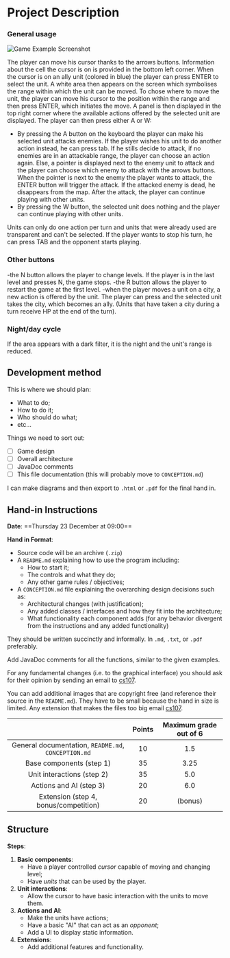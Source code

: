 # Project Description

### General usage
![Game Example Screenshot](https://github.com/brosio-lsn/ICWars/tree/main/game_example_screenshot.png)

The player can move his cursor thanks to the arrows buttons. Information about the cell the cursor is on is provided in
the bottom left corner. When the cursor is on an ally unit (colored in blue) the player can press ENTER to select the
unit. A white area then appears on the screen which symbolises the range within which the unit can be moved. To chose
where to move the unit, the player can move his cursor to the position within the range and then press ENTER, which
initiates the move. A panel is then displayed in the top right corner where the available actions offered by the
selected unit are displayed. The player can then press either A or W:

- By pressing the A button on the keyboard the player can make his selected unit attacks enemies. If the player wishes his unit to do another action instead, he can press tab. If he stills decide to attack, if no enemies are in an attackable range, the player can choose an action again. Else, a pointer is displayed next to the enemy unit to attack
  and the player can choose which enemy to attack with the arrows buttons. When the pointer is next to the enemy the
  player wants to attack, the ENTER button will trigger the attack. If the attacked enemy is dead, he disappears from
  the map. After the attack, the player can continue playing with other units.
- By pressing the W button, the selected unit does nothing and the player can continue playing with other units.

Units can only do one action per turn and units that were already used are transparent and can't be selected. If the
player wants to stop his turn, he can press TAB and the opponent starts playing.

### Other buttons

-the N button allows the player to change levels. If the player is in the last level and presses N, the game stops.
-the R button allows the player to restart the game at the first level.
-when the player moves a unit on a city, a new action is offered by the unit. The player can press and the selected unit takes the city, which becomes an ally. (Units that have taken a city during a turn receive HP at the end of the turn). 

### Night/day cycle
If the area appears with a dark filter, it is the night and the unit's range is reduced. 


## Development method

This is where we should plan:

- What to do;
- How to do it;
- Who should do what;
- etc...

Things we need to sort out:

- [ ] Game design
- [ ] Overall architecture
- [ ] JavaDoc comments
- [ ] This file documentation (this will probably move to `CONCEPTION.md`)

I can make diagrams and then export to `.html` or `.pdf` for the final hand in.

## Hand-in Instructions

**Date**: ==Thursday 23 December at 09:00==

**Hand in Format**:

- Source code will be an archive (`.zip`)
- A `README.md` explaining how to use the program including:
    - How to start it;
    - The controls and what they do;
    - Any other game rules / objectives;
- A `CONCEPTION.md` file explaining the overarching design decisions such as:
    - Architectural changes (with justification);
    - Any added classes / interfaces and how they fit into the architecture;
    - What functionality each component adds (for any behavior divergent from the instructions and any added
      functionality)

They should be written succinctly and informally. In `.md`, `.txt`, or `.pdf` preferably.

Add JavaDoc comments for all the functions, similar to the given examples.

For any fundamental changes (i.e. to the graphical interface) you should ask for their opinion by sending an email to
[cs107](cs107@epfl.ch).

You can add additional images that are copyright free (and reference their source in the `README.md`). They have to be
small because the hand in size is limited. Any extension that makes the files too big email [cs107](cs107@epfl.ch).

|                                                     | Points | Maximum grade out of 6 |
| :-------------------------------------------------: | :----: | :--------------------: |
| General documentation, `README.md`, `CONCEPTION.md` |   10   |          1.5           |
| Base components (step 1)                            |   35   |          3.25          |
| Unit interactions (step 2)                          |   35   |          5.0           |
| Actions and AI (step 3)                             |   20   |          6.0           |
| Extension (step 4, bonus/competition)               |   20   |        (bonus)         |

## Structure

**Steps**:

1. **Basic components**:
    - Have a player controlled *cursor* capable of moving and changing level;
    - Have *units* that can be used by the player.
2. **Unit interactions**:
    - Allow the cursor to have basic interaction with the units to move them.
3. **Actions and AI**:
    - Make the units have actions;
    - Have a basic "AI" that can act as an *opponent*;
    - Add a UI to display static information.
4. **Extensions**:
    - Add additional features and functionality.
